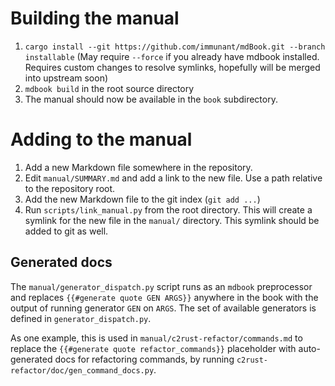 # Building the manual

1. `cargo install --git https://github.com/immunant/mdBook.git --branch
   installable` (May require `--force` if you already have mdbook
   installed. Requires custom changes to resolve symlinks, hopefully will be
   merged into upstream soon)
2. `mdbook build` in the root source directory
3. The manual should now be available in the `book` subdirectory.

# Adding to the manual

1. Add a new Markdown file somewhere in the repository.
2. Edit `manual/SUMMARY.md` and add a link to the new file.
   Use a path relative to the repository root.
3. Add the new Markdown file to the git index (`git add ...`)
4. Run `scripts/link_manual.py` from the root directory. This will create a
   symlink for the new file in the `manual/` directory. This symlink should be
   added to git as well.


## Generated docs

The `manual/generator_dispatch.py` script runs as an `mdbook` preprocessor and
replaces `{{#generate quote GEN ARGS}}` anywhere in the book with the output
of running generator `GEN` on `ARGS`.  The set of available generators is
defined in `generator_dispatch.py`.

As one example, this is used in `manual/c2rust-refactor/commands.md` to replace
the `{{#generate quote refactor_commands}}` placeholder with auto-generated
docs for refactoring commands, by running
`c2rust-refactor/doc/gen_command_docs.py`.
